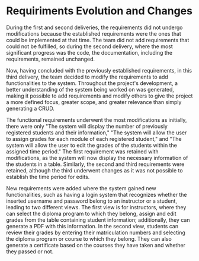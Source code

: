 # Requiriments Evolution and Changes
During the first and second deliveries, the requirements did not undergo modifications because the established requirements were the ones that could be implemented at that time. The team did not add requirements that could not be fulfilled, so during the second delivery, where the most significant progress was the code, the documentation, including the requirements, remained unchanged.

Now, having concluded with the previously established requirements, in this third delivery, the team decided to modify the requirements to add functionalities to the system. Throughout the project's development, a better understanding of the system being worked on was generated, making it possible to add requirements and modify others to give the project a more defined focus, greater scope, and greater relevance than simply generating a CRUD.

The functional requirements underwent the most modifications as initially, there were only "The system will display the number of previously registered students and their information," "The system will allow the user to assign grades for each module of each registered student," and "The system will allow the user to edit the grades of the students within the assigned time period." The first requirement was retained with modifications, as the system will now display the necessary information of the students in a table. Similarly, the second and third requirements were retained, although the third underwent changes as it was not possible to establish the time period for edits.

New requirements were added where the system gained new functionalities, such as having a login system that recognizes whether the inserted username and password belong to an instructor or a student, leading to two different views. The first view is for instructors, where they can select the diploma program to which they belong, assign and edit grades from the table containing student information; additionally, they can generate a PDF with this information. In the second view, students can review their grades by entering their matriculation numbers and selecting the diploma program or course to which they belong. They can also generate a certificate based on the courses they have taken and whether they passed or not.

